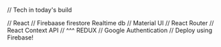 // Tech in today's build

// React
// Firebaase firestore Realtime db
// Material UI
// React Router
// React Context API
// ^^^ REDUX
// Google Authentication
// Deploy using Firebase!
